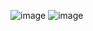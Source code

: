 ![image](https://github.com/user-attachments/assets/7f52cd61-294d-4454-8224-e3ac3f8c1c53)
![image](https://github.com/user-attachments/assets/535efbcb-3d1b-4e22-b3f3-989f64c18ed7)


